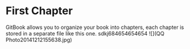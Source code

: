 # First Chapter

GitBook allows you to organize your book into chapters, each chapter is stored in a separate file like this one.
sdkj684654654654
![](QQ Photo20141212155638.jpg)